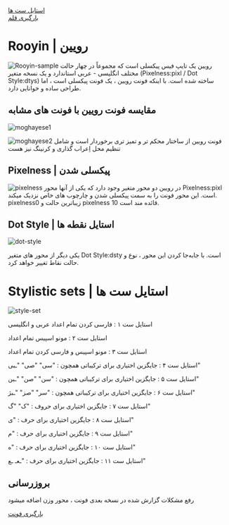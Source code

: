 <a href="#style-set">استایل ست ها </a> <br />
<a href="#download">بارگیری قلم</a>

# Rooyin | رویین
![Rooyin-sample](https://user-images.githubusercontent.com/100155793/187025829-c6bdaaf5-feba-4184-9b67-a9d9fdb83b2b.png)
رویین یک تایپ فیس پیکسلی است که مجموعاً در چهار حالت مختلف انگلیسی - عربی استاندارد و یک نسخه متغیر (Pixelness:pixl / Dot Style:dtys) ساخته شده است. با اینکه فونت رویین ، یک فونت پیکسلی است ، اما طراحی ساده و خوانایی دارد.

## مقایسه فونت رویین با فونت های مشابه
![moghayese1](https://user-images.githubusercontent.com/100155793/190963989-8c0dba71-2d98-4690-9b18-5ae5db87d8ac.png)

![moghayese2](https://user-images.githubusercontent.com/100155793/190956955-27bf20c0-68e9-4f2c-88ce-f5c98c635e95.png)
فونت رویین از ساختار محکم تر و تمیز تری برخوردار است و شامل تنظیم محل اِعراب گذاری و کرنینگ نیز هست 

## Pixelness | پیکسلی شدن
![pixelness](https://user-images.githubusercontent.com/100155793/187129941-df639be9-456d-470e-a667-963384bcd4d6.png)
در رویین دو محور متغیر وجود دارد که یکی از آنها محور Pixelness:pixl است. این محور فونت را به سمت پیکسلی شدن و چارچوب های خاص نزدیک میکند. pixelness0 زیباترین حالت و pixelness 10 قائده مند است.

## Dot Style | استایل نقطه ها
![dot-style](https://user-images.githubusercontent.com/100155793/187129881-441d5c68-d729-4fb8-be5e-f06483c6d561.png)

یکی دیگر از محور های متغیر Dot Style:dsty است. با جابه‌جا کردن این محور ، نوع و حالت نقاط تغییر خواهد کرد.

<h1 id="style-set" > Stylistic sets | استایل ست ها</h1>

![style-set](https://user-images.githubusercontent.com/100155793/187271941-0f3e5938-cc92-4d99-bd2c-cfd5c6231e7b.png)


استایل ست ۱ : فارسی کردن تمام اعداد عربی و انگلیسی

استایل ست ۲ : مونو اسپیس تمام اعداد

استایل ست ۳ : مونو اسپیس و فارسی کردن تمام اعداد

استایل ست ۴ : جایگزین اختیاری برای ترکیباتی همچون : "سی" "صی" "ـبی"

استایل ست ۵ : جایگزین اختیاری برای ترکیباتی همچون : "سن" "صن" "ـبن"

استایل ست ۶ : جایگزین اختیاری برای ترکیباتی همچون : "سر" "صز" "ـبژ"

استایل ست ۷ : جایگزین اختیاری برای حروف : "ک" "گ"

استایل ست ۸ : جایگزین اختیاری برای حرف : "ی"

استایل ست ۹ : جایگزین اختیاری برای حرف : "م"

استایل ست ۱۰ : جایگزین اختیاری برای حرف : "ه"

استایل ست ۱۱ : جایگزین اختیاری برای حرف : "ـعـ ـع"

## بروزرسانی
رفع مشکلات گزارش شده
در نسخه بعدی فونت ، محور وزن اضافه میشود

<a id="download" href="https://github.com/modafe5124/Rooyin/archive/refs/tags/v0.9.1beta.zip">بارگیری فونت</a>
